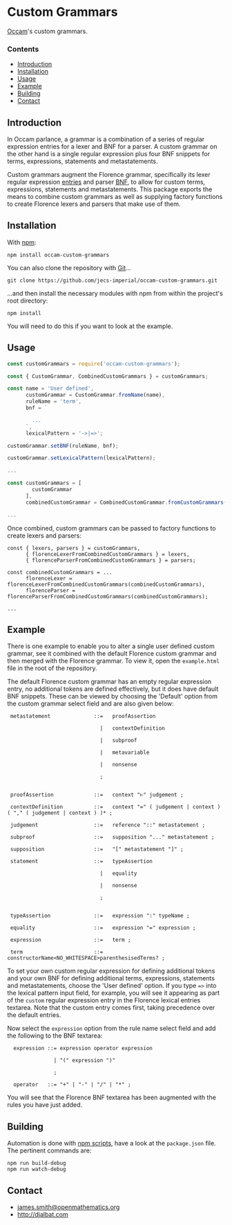 # Custom Grammars

[Occam](https://github.com/jecs-imperial/occam)'s custom grammars.

### Contents

- [Introduction](#introduction)
- [Installation](#installation)
- [Usage](#usage)
- [Example](#example)
- [Building](#building)
- [Contact](#contact)

## Introduction

In Occam parlance, a grammar is a combination of a series of regular expression entries for a lexer and BNF for a parser. A custom grammar on the other hand is a single regular expression plus four BNF snippets for terms, expressions, statements and metastatements.

Custom grammars augment the Florence grammar, specifically its lexer regular expression [entries](https://raw.githubusercontent.com/occam-proof-assistant/Lexers/master/es6/florence/entries.js) and parser [BNF](https://raw.githubusercontent.com/occam-proof-assistant/Parsers/master/es6/florence/bnf.js), to allow for custom terms, expressions, statements and metastatements. This package exports the means to combine custom grammars as well as supplying factory functions to create Florence lexers and parsers that make use of them.

## Installation

With [npm](https://www.npmjs.com/):

    npm install occam-custom-grammars

You can also clone the repository with [Git](https://git-scm.com/)...

    git clone https://github.com/jecs-imperial/occam-custom-grammars.git

...and then install the necessary modules with npm from within the project's root directory:

    npm install

You will need to do this if you want to look at the example.

## Usage

```js
const customGrammars = require('occam-custom-grammars');

const { CustomGrammar, CombinedCustomGrammars } = customGrammars;

const name = 'User defined',
      customGrammar = CustomGrammar.fromName(name),
      ruleName = 'term',
      bnf = `

        ...
      `,
      lexicalPattern = '->|=>';

customGrammar.setBNF(ruleName, bnf);

customGrammar.setLexicalPattern(lexicalPattern);

...

const customGrammars = [
        customGrammar
      ],
      combinedCustomGrammar = CombinedCustomGrammar.fromCustomGrammars(customGrammars);

...
```
Once combined, custom grammars can be passed to factory functions to create lexers and parsers:
```
const { lexers, parsers } = customGrammars,
      { florenceLexerFromCombinedCustomGrammars } = lexers,
      { florenceParserFromCombinedCustomGrammars } = parsers;

const combinedCustomGrammars = ...
      florenceLexer = florenceLexerFromCombinedCustomGrammars(combinedCustomGrammars),
      florenceParser = florenceParserFromCombinedCustomGrammars(combinedCustomGrammars);

...
```

## Example

There is one example to enable you to alter a single user defined custom grammar, see it combined with the default Florence custom grammar and then merged with the Florence grammar. To view it, open the `example.html` file in the root of the repository.

The default Florence custom grammar has an empty regular expression entry, no additional tokens are defined effectively, but it does have default BNF snippets. These can be viewed by choosing the 'Default' option from the custom grammar select field and are also given below:

```
 metastatement              ::=   proofAssertion

                              |   contextDefinition

                              |   subproof

                              |   metavariable

                              |   nonsense

                              ;


 proofAssertion             ::=   context "⊢" judgement ;

 contextDefinition          ::=   context "=" ( judgement | context ) ( "," ( judgement | context ) )* ;

 judgement                  ::=   reference "::" metastatement ;

 subproof                   ::=   supposition "..." metastatement ;

 supposition                ::=   "[" metastatement "]" ;
```

```
 statement                  ::=   typeAssertion

                              |   equality

                              |   nonsense

                              ;


 typeAssertion              ::=   expression ":" typeName ;

 equality                   ::=   expression "=" expression ;
```

```
 expression                 ::=   term ;
```

```
 term                       ::=   constructorName<NO_WHITESPACE>parenthesisedTerms? ;
```

To set your own custom regular expression for defining additional tokens and your own BNF for defining additional terms, expressions, statements  and metastatements, choose the 'User defined' option. If you type `=>` into the lexical pattern input field, for example, you will see it appearing as part of the `custom` regular expression entry in the Florence lexical entries textarea. Note that the custom entry comes first, taking precedence over the default entries.

Now select the `expression` option from the rule name select field and add the following to the BNF textarea:

```
  expression ::= expression operator expression

               | "(" expression ")"

               ;

  operator   ::= "+" | "-" | "/" | "*" ;
```
You will see that the Florence BNF textarea has been augmented with the rules you have just added.

## Building

Automation is done with [npm scripts](https://docs.npmjs.com/misc/scripts), have a look at the `package.json` file. The pertinent commands are:

    npm run build-debug
    npm run watch-debug

## Contact

* james.smith@openmathematics.org
* http://djalbat.com
